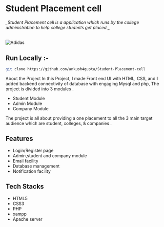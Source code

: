 # Student Placement cell
###### _Student Placement cell is a application which runs by the college administration to help college students get placed  _

![Adidas](/src/assets/homepage.png)
## Run Locally :-
```bash
git clone https://github.com/ankush4gupta/Student-Placement-cell
```

About the Project 
 In this Project, I made Front end UI with HTML, CSS, and  I added backend connectivity of database with engaging Mysql and php,
The project is divided into 3 modules . 
- Student Module
- Admin Module
- Company Module

The project is all about providing a one placement to all the 3 main target audience which are student, colleges, & companies .



## Features

- Login/Register page
- Admin,student and company module
- Email facility
- Database management
- Notification facility



## Tech Stacks



- HTML5
- CSS3
- PHP
- xampp
- Apache server
